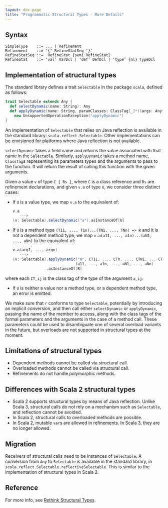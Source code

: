 ```yaml
---
layout: doc-page
title: "Programmatic Structural Types - More Details"
---
```


## Syntax

```
SimpleType    ::= ... | Refinement
Refinement    ::= ‘{’ RefineStatSeq ‘}’
RefineStatSeq ::=  RefineStat {semi RefineStat}
RefineStat    ::= ‘val’ VarDcl | ‘def’ DefDcl | ‘type’ {nl} TypeDcl
```

## Implementation of structural types

The standard library defines a trait `Selectable` in the package
`scala`, defined as follows:

```scala
trait Selectable extends Any {
  def selectDynamic(name: String): Any
  def applyDynamic(name: String, paramClasses: ClassTag[_]*)(args: Any*): Any =
    new UnsupportedOperationException("applyDynamic")
}
```

An implementation of `Selectable` that relies on Java reflection is
available in the standard library: `scala.reflect.Selectable`. Other
implementations can be envisioned for platforms where Java reflection
is not available.

`selectDynamic` takes a field name and returns the value associated
with that name in the `Selectable`. Similarly, `applyDynamic`
takes a method name, `ClassTag`s representing its parameters types and
the arguments to pass to the function. It will return the result of
calling this function with the given arguments.

Given a value `v` of type `C { Rs }`, where `C` is a class reference
and `Rs` are refinement declarations, and given `v.a` of type `U`, we
consider three distinct cases:

- If `U` is a value type, we map `v.a` to the equivalent of:
  ```scala
  v.a
     --->
  (v: Selectable).selectDynamic("a").asInstanceOf[U]
  ```

- If `U` is a method type `(T11, ..., T1n)...(TN1, ..., TNn) => R` and it is not
a dependent method type, we map `v.a(a11, ..., a1n)...(aN1, ..., aNn)` to
  the  equivalent of:
  ```scala
  v.a(arg1, ..., argn)
     --->
  (v: Selectable).applyDynamic("a", CT11, ..., CTn, ..., CTN1, ... CTNn)
                              (a11, ..., a1n, ..., aN1, ..., aNn)
                 .asInstanceOf[R]
  ```
where each `CT_ij` is the class tag of the type of the argument `a_ij`.

- If `U` is neither a value nor a method type, or a dependent method
  type, an error is emitted.

We make sure that `r` conforms to type `Selectable`, potentially by
introducing an implicit conversion, and then call either
`selectDynamic` or `applyDynamic`, passing the name of the
member to access, along with the class tags of the formal parameters
and the arguments in the case of a method call. These parameters
could be used to disambiguate one of several overload variants in the
future, but overloads are not supported in structural types at the
moment.

## Limitations of structural types

- Dependent methods cannot be called via structural call.
- Overloaded methods cannot be called via structural call.
- Refinements do not handle polymorphic methods.

## Differences with Scala 2 structural types

- Scala 2 supports structural types by means of Java reflection. Unlike
  Scala 3, structural calls do not rely on a mechanism such as
  `Selectable`, and reflection cannot be avoided.
- In Scala 2, structural calls to overloaded methods are possible.
- In Scala 2, mutable `var`s are allowed in refinements. In Scala 3,
  they are no longer allowed.

## Migration

Receivers of structural calls need to be instances of `Selectable`. A
conversion from `Any` to `Selectable` is available in the standard
library, in `scala.reflect.Selectable.reflectiveSelectable`. This is
similar to the implementation of structural types in Scala 2.

## Reference

For more info, see [Rethink Structural
Types](https://github.com/lampepfl/dotty/issues/1886).
